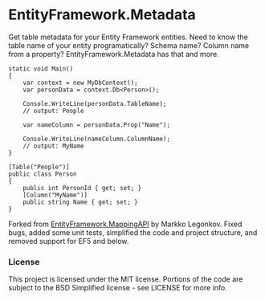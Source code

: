 # EntityFramework.Metadata #
Get table metadata for your Entity Framework entities.  Need to know the table name of your entity programatically?  Schema name?  Column name from a property?  EntityFramework.Metadata has that and more.

    static void Main()
    {
        var context = new MyDbContext();
        var personData = context.Db<Person>();

        Console.WriteLine(personData.TableName);
		// output: People

		var nameColumn = personData.Prop("Name");

		Console.WriteLine(nameColumn.ColumnName);
		// output: MyName
    }

	[Table("People")]
	public class Person
	{
		public int PersonId { get; set; }
		[Column("MyName")]
		public string Name { get; set; }
	}

Forked from [EntityFramework.MappingAPI](https://efmappingapi.codeplex.com/) by Markko Legonkov.  Fixed bugs, added some unit tests, simplified the code and project structure, and removed support for EF5 and below.

### License ###
This project is licensed under the MIT license.  Portions of the code are subject to the BSD Simplified license - see LICENSE for more info.